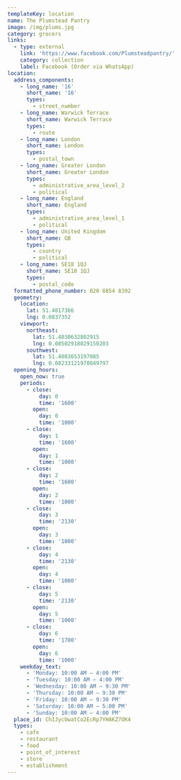 ```yaml
---
templateKey: location
name: The Plumstead Pantry
image: /img/plums.jpg
category: grocers
links:
  - type: external
    link: 'https://www.facebook.com/Plumsteadpantry/'
    category: collection
    label: Facebook (Order via WhatsApp)
location:
  address_components:
    - long_name: '16'
      short_name: '16'
      types:
        - street_number
    - long_name: Warwick Terrace
      short_name: Warwick Terrace
      types:
        - route
    - long_name: London
      short_name: London
      types:
        - postal_town
    - long_name: Greater London
      short_name: Greater London
      types:
        - administrative_area_level_2
        - political
    - long_name: England
      short_name: England
      types:
        - administrative_area_level_1
        - political
    - long_name: United Kingdom
      short_name: GB
      types:
        - country
        - political
    - long_name: SE18 1QJ
      short_name: SE18 1QJ
      types:
        - postal_code
  formatted_phone_number: 020 8854 8392
  geometry:
    location:
      lat: 51.4817366
      lng: 0.0837352
    viewport:
      northeast:
        lat: 51.4830632802915
        lng: 0.08502918029150203
      southwest:
        lat: 51.4803653197085
        lng: 0.08233121970849797
  opening_hours:
    open_now: true
    periods:
      - close:
          day: 0
          time: '1600'
        open:
          day: 0
          time: '1000'
      - close:
          day: 1
          time: '1600'
        open:
          day: 1
          time: '1000'
      - close:
          day: 2
          time: '1600'
        open:
          day: 2
          time: '1000'
      - close:
          day: 3
          time: '2130'
        open:
          day: 3
          time: '1000'
      - close:
          day: 4
          time: '2130'
        open:
          day: 4
          time: '1000'
      - close:
          day: 5
          time: '2130'
        open:
          day: 5
          time: '1000'
      - close:
          day: 6
          time: '1700'
        open:
          day: 6
          time: '1000'
    weekday_text:
      - 'Monday: 10:00 AM – 4:00 PM'
      - 'Tuesday: 10:00 AM – 4:00 PM'
      - 'Wednesday: 10:00 AM – 9:30 PM'
      - 'Thursday: 10:00 AM – 9:30 PM'
      - 'Friday: 10:00 AM – 9:30 PM'
      - 'Saturday: 10:00 AM – 5:00 PM'
      - 'Sunday: 10:00 AM – 4:00 PM'
  place_id: ChIJycUwatCo2EcRp7YHAKZ7OK4
  types:
    - cafe
    - restaurant
    - food
    - point_of_interest
    - store
    - establishment
---
```

